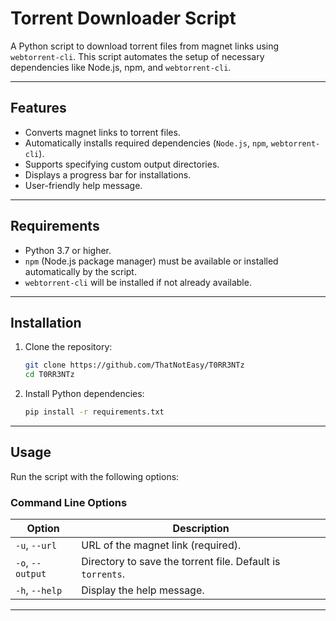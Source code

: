 # Torrent Downloader Script

A Python script to download torrent files from magnet links using `webtorrent-cli`. This script automates the setup of necessary dependencies like Node.js, npm, and `webtorrent-cli`.

---

## Features
- Converts magnet links to torrent files.
- Automatically installs required dependencies (`Node.js`, `npm`, `webtorrent-cli`).
- Supports specifying custom output directories.
- Displays a progress bar for installations.
- User-friendly help message.

---

## Requirements
- Python 3.7 or higher.
- `npm` (Node.js package manager) must be available or installed automatically by the script.
- `webtorrent-cli` will be installed if not already available.

---

## Installation
1. Clone the repository:

    ```bash
    git clone https://github.com/ThatNotEasy/T0RR3NTz
    cd T0RR3NTz
    ```

2. Install Python dependencies:

    ```bash
    pip install -r requirements.txt
    ```

---

## Usage
Run the script with the following options:

### Command Line Options
| Option                | Description                        |
|-----------------------|------------------------------------|
| `-u`, `--url`         | URL of the magnet link (required). |
| `-o`, `--output`      | Directory to save the torrent file. Default is `torrents`. |
| `-h`, `--help`        | Display the help message.          |

---
